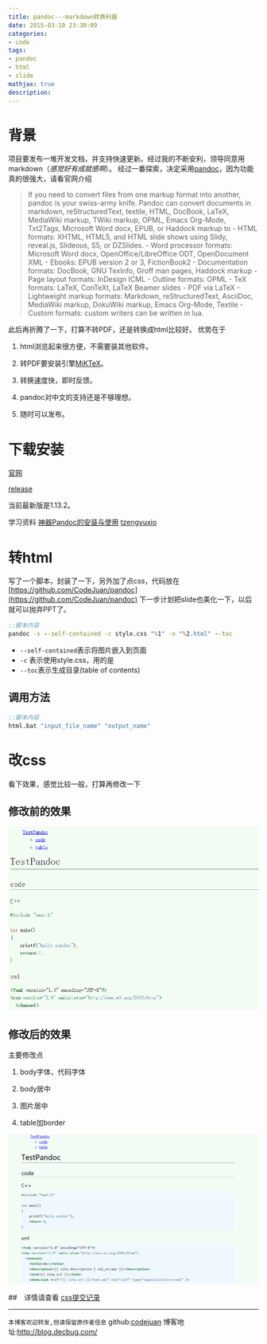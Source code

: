 ```yaml
---
title: pandoc---markdown转换利器 
date: 2015-03-10 23:30:09
categories:
- code
tags: 
- pandoc
- html
- slide
mathjax: true
description: 
---
```


# 背景

项目要发布一堆开发文档，并支持快速更新。经过我的不断安利，领导同意用markdown（*感觉好有成就感啊*）。
经过一番探索，决定采用[pandoc](http://johnmacfarlane.net/pandoc/index.html)，因为功能真的很强大，请看官网介绍


> If you need to convert files from one markup format into another, pandoc is your swiss-army knife. Pandoc can convert documents in markdown, reStructuredText, textile, HTML, DocBook, LaTeX, MediaWiki markup, TWiki markup, OPML, Emacs Org-Mode, Txt2Tags, Microsoft Word docx, EPUB, or Haddock markup to
    - HTML formats: XHTML, HTML5, and HTML slide shows using Slidy, reveal.js, Slideous, S5, or DZSlides.
    - Word processor formats: Microsoft Word docx, OpenOffice/LibreOffice ODT, OpenDocument XML
    - Ebooks: EPUB version 2 or 3, FictionBook2
    - Documentation formats: DocBook, GNU TexInfo, Groff man pages, Haddock markup
    - Page layout formats: InDesign ICML
    - Outline formats: OPML
    - TeX formats: LaTeX, ConTeXt, LaTeX Beamer slides
    - PDF via LaTeX
    - Lightweight markup formats: Markdown, reStructuredText, AsciiDoc, MediaWiki markup, DokuWiki markup, Emacs Org-Mode, Textile
    - Custom formats: custom writers can be written in lua.

<!--more-->

此后再折腾了一下，打算不转PDF，还是转换成html比较好。
优势在于

1. html浏览起来很方便，不需要装其他软件。

2. 转PDF要安装引擎[MiKTeX](http://miktex.org/)。

3. 转换速度快，即时反馈。

4. pandoc对中文的支持还是不够理想。

5. 随时可以发布。


# 下载安装

[官网](http://johnmacfarlane.net/pandoc/installing.html)


[release](https://github.com/jgm/pandoc/releases)


当前最新版是1.13.2。

学习资料
[神器Pandoc的安装与使用](http://zhouyichu.com/misc/Pandoc.html)
[tzengyuxio](https://github.com/tzengyuxio/pages)



# 转html

写了一个脚本，封装了一下，另外加了点css，代码放在[https://github.com/CodeJuan/pandoc](https://github.com/CodeJuan/pandoc)
下一步计划把slide也美化一下，以后就可以抛弃PPT了。

``` bat  
::脚本内容
pandoc -s --self-contained -c style.css "%1" -o "%2.html" --toc
```  

- `--self-contained`表示将图片嵌入到页面
- `-c` 表示使用style.css，用的是
- `--toc`表示生成目录(table of contents)

## 调用方法

``` bat  
::脚本内容
html.bat "input_file_name" "output_name"
```  

# 改css

看下效果，感觉比较一般，打算再修改一下

## 修改前的效果


![修改前的效果](https://raw.githubusercontent.com/CodeJuan/codejuan.github.io/master/images/blog/pandoc/css_origin.png)


## 修改后的效果

主要修改点

1. body字体，代码字体

2. body居中

3. 图片居中

4. table加border


![修改后的效果](https://raw.githubusercontent.com/CodeJuan/codejuan.github.io/master/images/blog/pandoc/css_new.png)




##　详情请查看
[css提交记录](https://github.com/CodeJuan/pandoc/blob/master/style.css)



-----------------------

`本博客欢迎转发,但请保留原作者信息`
github:[codejuan](https://github.com/CodeJuan)
博客地址:http://blog.decbug.com/

